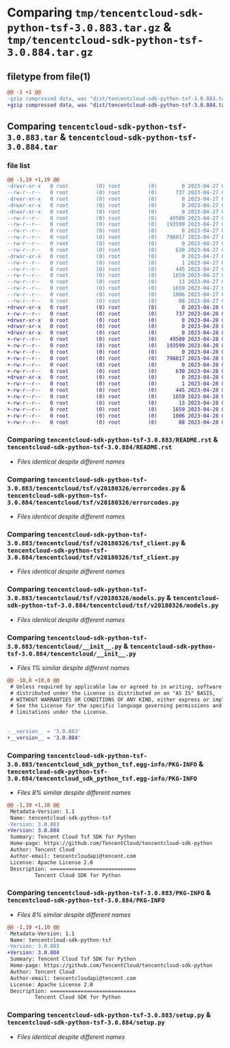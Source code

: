 # Comparing `tmp/tencentcloud-sdk-python-tsf-3.0.883.tar.gz` & `tmp/tencentcloud-sdk-python-tsf-3.0.884.tar.gz`

## filetype from file(1)

```diff
@@ -1 +1 @@
-gzip compressed data, was "dist/tencentcloud-sdk-python-tsf-3.0.883.tar", last modified: Thu Apr 27 00:59:31 2023, max compression
+gzip compressed data, was "dist/tencentcloud-sdk-python-tsf-3.0.884.tar", last modified: Fri Apr 28 02:46:38 2023, max compression
```

## Comparing `tencentcloud-sdk-python-tsf-3.0.883.tar` & `tencentcloud-sdk-python-tsf-3.0.884.tar`

### file list

```diff
@@ -1,19 +1,19 @@
-drwxr-xr-x   0 root         (0) root         (0)        0 2023-04-27 00:59:31.000000 tencentcloud-sdk-python-tsf-3.0.883/
--rw-r--r--   0 root         (0) root         (0)      737 2023-04-27 00:59:31.000000 tencentcloud-sdk-python-tsf-3.0.883/README.rst
-drwxr-xr-x   0 root         (0) root         (0)        0 2023-04-27 00:59:31.000000 tencentcloud-sdk-python-tsf-3.0.883/tencentcloud/
-drwxr-xr-x   0 root         (0) root         (0)        0 2023-04-27 00:59:31.000000 tencentcloud-sdk-python-tsf-3.0.883/tencentcloud/tsf/
-drwxr-xr-x   0 root         (0) root         (0)        0 2023-04-27 00:59:31.000000 tencentcloud-sdk-python-tsf-3.0.883/tencentcloud/tsf/v20180326/
--rw-r--r--   0 root         (0) root         (0)    49509 2023-04-27 00:59:31.000000 tencentcloud-sdk-python-tsf-3.0.883/tencentcloud/tsf/v20180326/errorcodes.py
--rw-r--r--   0 root         (0) root         (0)   193599 2023-04-27 00:59:31.000000 tencentcloud-sdk-python-tsf-3.0.883/tencentcloud/tsf/v20180326/tsf_client.py
--rw-r--r--   0 root         (0) root         (0)        0 2023-04-27 00:59:31.000000 tencentcloud-sdk-python-tsf-3.0.883/tencentcloud/tsf/v20180326/__init__.py
--rw-r--r--   0 root         (0) root         (0)   798817 2023-04-27 00:59:31.000000 tencentcloud-sdk-python-tsf-3.0.883/tencentcloud/tsf/v20180326/models.py
--rw-r--r--   0 root         (0) root         (0)        0 2023-04-27 00:59:31.000000 tencentcloud-sdk-python-tsf-3.0.883/tencentcloud/tsf/__init__.py
--rw-r--r--   0 root         (0) root         (0)      630 2023-04-27 00:59:31.000000 tencentcloud-sdk-python-tsf-3.0.883/tencentcloud/__init__.py
-drwxr-xr-x   0 root         (0) root         (0)        0 2023-04-27 00:59:31.000000 tencentcloud-sdk-python-tsf-3.0.883/tencentcloud_sdk_python_tsf.egg-info/
--rw-r--r--   0 root         (0) root         (0)        1 2023-04-27 00:59:31.000000 tencentcloud-sdk-python-tsf-3.0.883/tencentcloud_sdk_python_tsf.egg-info/dependency_links.txt
--rw-r--r--   0 root         (0) root         (0)      445 2023-04-27 00:59:31.000000 tencentcloud-sdk-python-tsf-3.0.883/tencentcloud_sdk_python_tsf.egg-info/SOURCES.txt
--rw-r--r--   0 root         (0) root         (0)     1659 2023-04-27 00:59:31.000000 tencentcloud-sdk-python-tsf-3.0.883/tencentcloud_sdk_python_tsf.egg-info/PKG-INFO
--rw-r--r--   0 root         (0) root         (0)       13 2023-04-27 00:59:31.000000 tencentcloud-sdk-python-tsf-3.0.883/tencentcloud_sdk_python_tsf.egg-info/top_level.txt
--rw-r--r--   0 root         (0) root         (0)     1659 2023-04-27 00:59:31.000000 tencentcloud-sdk-python-tsf-3.0.883/PKG-INFO
--rw-r--r--   0 root         (0) root         (0)     1006 2023-04-27 00:59:31.000000 tencentcloud-sdk-python-tsf-3.0.883/setup.py
--rw-r--r--   0 root         (0) root         (0)       88 2023-04-27 00:59:31.000000 tencentcloud-sdk-python-tsf-3.0.883/setup.cfg
+drwxr-xr-x   0 root         (0) root         (0)        0 2023-04-28 02:46:38.000000 tencentcloud-sdk-python-tsf-3.0.884/
+-rw-r--r--   0 root         (0) root         (0)      737 2023-04-28 02:46:38.000000 tencentcloud-sdk-python-tsf-3.0.884/README.rst
+drwxr-xr-x   0 root         (0) root         (0)        0 2023-04-28 02:46:38.000000 tencentcloud-sdk-python-tsf-3.0.884/tencentcloud/
+drwxr-xr-x   0 root         (0) root         (0)        0 2023-04-28 02:46:38.000000 tencentcloud-sdk-python-tsf-3.0.884/tencentcloud/tsf/
+drwxr-xr-x   0 root         (0) root         (0)        0 2023-04-28 02:46:38.000000 tencentcloud-sdk-python-tsf-3.0.884/tencentcloud/tsf/v20180326/
+-rw-r--r--   0 root         (0) root         (0)    49509 2023-04-28 02:46:38.000000 tencentcloud-sdk-python-tsf-3.0.884/tencentcloud/tsf/v20180326/errorcodes.py
+-rw-r--r--   0 root         (0) root         (0)   193599 2023-04-28 02:46:38.000000 tencentcloud-sdk-python-tsf-3.0.884/tencentcloud/tsf/v20180326/tsf_client.py
+-rw-r--r--   0 root         (0) root         (0)        0 2023-04-28 02:46:38.000000 tencentcloud-sdk-python-tsf-3.0.884/tencentcloud/tsf/v20180326/__init__.py
+-rw-r--r--   0 root         (0) root         (0)   798817 2023-04-28 02:46:38.000000 tencentcloud-sdk-python-tsf-3.0.884/tencentcloud/tsf/v20180326/models.py
+-rw-r--r--   0 root         (0) root         (0)        0 2023-04-28 02:46:38.000000 tencentcloud-sdk-python-tsf-3.0.884/tencentcloud/tsf/__init__.py
+-rw-r--r--   0 root         (0) root         (0)      630 2023-04-28 02:46:38.000000 tencentcloud-sdk-python-tsf-3.0.884/tencentcloud/__init__.py
+drwxr-xr-x   0 root         (0) root         (0)        0 2023-04-28 02:46:38.000000 tencentcloud-sdk-python-tsf-3.0.884/tencentcloud_sdk_python_tsf.egg-info/
+-rw-r--r--   0 root         (0) root         (0)        1 2023-04-28 02:46:38.000000 tencentcloud-sdk-python-tsf-3.0.884/tencentcloud_sdk_python_tsf.egg-info/dependency_links.txt
+-rw-r--r--   0 root         (0) root         (0)      445 2023-04-28 02:46:38.000000 tencentcloud-sdk-python-tsf-3.0.884/tencentcloud_sdk_python_tsf.egg-info/SOURCES.txt
+-rw-r--r--   0 root         (0) root         (0)     1659 2023-04-28 02:46:38.000000 tencentcloud-sdk-python-tsf-3.0.884/tencentcloud_sdk_python_tsf.egg-info/PKG-INFO
+-rw-r--r--   0 root         (0) root         (0)       13 2023-04-28 02:46:38.000000 tencentcloud-sdk-python-tsf-3.0.884/tencentcloud_sdk_python_tsf.egg-info/top_level.txt
+-rw-r--r--   0 root         (0) root         (0)     1659 2023-04-28 02:46:38.000000 tencentcloud-sdk-python-tsf-3.0.884/PKG-INFO
+-rw-r--r--   0 root         (0) root         (0)     1006 2023-04-28 02:46:38.000000 tencentcloud-sdk-python-tsf-3.0.884/setup.py
+-rw-r--r--   0 root         (0) root         (0)       88 2023-04-28 02:46:38.000000 tencentcloud-sdk-python-tsf-3.0.884/setup.cfg
```

### Comparing `tencentcloud-sdk-python-tsf-3.0.883/README.rst` & `tencentcloud-sdk-python-tsf-3.0.884/README.rst`

 * *Files identical despite different names*

### Comparing `tencentcloud-sdk-python-tsf-3.0.883/tencentcloud/tsf/v20180326/errorcodes.py` & `tencentcloud-sdk-python-tsf-3.0.884/tencentcloud/tsf/v20180326/errorcodes.py`

 * *Files identical despite different names*

### Comparing `tencentcloud-sdk-python-tsf-3.0.883/tencentcloud/tsf/v20180326/tsf_client.py` & `tencentcloud-sdk-python-tsf-3.0.884/tencentcloud/tsf/v20180326/tsf_client.py`

 * *Files identical despite different names*

### Comparing `tencentcloud-sdk-python-tsf-3.0.883/tencentcloud/tsf/v20180326/models.py` & `tencentcloud-sdk-python-tsf-3.0.884/tencentcloud/tsf/v20180326/models.py`

 * *Files identical despite different names*

### Comparing `tencentcloud-sdk-python-tsf-3.0.883/tencentcloud/__init__.py` & `tencentcloud-sdk-python-tsf-3.0.884/tencentcloud/__init__.py`

 * *Files 1% similar despite different names*

```diff
@@ -10,8 +10,8 @@
 # Unless required by applicable law or agreed to in writing, software
 # distributed under the License is distributed on an "AS IS" BASIS,
 # WITHOUT WARRANTIES OR CONDITIONS OF ANY KIND, either express or implied.
 # See the License for the specific language governing permissions and
 # limitations under the License.
 
 
-__version__ = '3.0.883'
+__version__ = '3.0.884'
```

### Comparing `tencentcloud-sdk-python-tsf-3.0.883/tencentcloud_sdk_python_tsf.egg-info/PKG-INFO` & `tencentcloud-sdk-python-tsf-3.0.884/tencentcloud_sdk_python_tsf.egg-info/PKG-INFO`

 * *Files 8% similar despite different names*

```diff
@@ -1,10 +1,10 @@
 Metadata-Version: 1.1
 Name: tencentcloud-sdk-python-tsf
-Version: 3.0.883
+Version: 3.0.884
 Summary: Tencent Cloud Tsf SDK for Python
 Home-page: https://github.com/TencentCloud/tencentcloud-sdk-python
 Author: Tencent Cloud
 Author-email: tencentcloudapi@tencent.com
 License: Apache License 2.0
 Description: ============================
         Tencent Cloud SDK for Python
```

### Comparing `tencentcloud-sdk-python-tsf-3.0.883/PKG-INFO` & `tencentcloud-sdk-python-tsf-3.0.884/PKG-INFO`

 * *Files 8% similar despite different names*

```diff
@@ -1,10 +1,10 @@
 Metadata-Version: 1.1
 Name: tencentcloud-sdk-python-tsf
-Version: 3.0.883
+Version: 3.0.884
 Summary: Tencent Cloud Tsf SDK for Python
 Home-page: https://github.com/TencentCloud/tencentcloud-sdk-python
 Author: Tencent Cloud
 Author-email: tencentcloudapi@tencent.com
 License: Apache License 2.0
 Description: ============================
         Tencent Cloud SDK for Python
```

### Comparing `tencentcloud-sdk-python-tsf-3.0.883/setup.py` & `tencentcloud-sdk-python-tsf-3.0.884/setup.py`

 * *Files identical despite different names*

